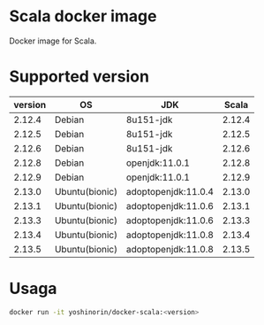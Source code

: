 # Scala docker image

Docker image for Scala.

# Supported version

|version|OS|JDK|Scala|
|---|---|---|---|
|2.12.4|Debian|8u151-jdk|2.12.4|
|2.12.5|Debian|8u151-jdk|2.12.5|
|2.12.6|Debian|8u151-jdk|2.12.6|
|2.12.8|Debian|openjdk:11.0.1|2.12.8|
|2.12.9|Debian|openjdk:11.0.1|2.12.9|
|2.13.0|Ubuntu(bionic)|adoptopenjdk:11.0.4|2.13.0|
|2.13.1|Ubuntu(bionic)|adoptopenjdk:11.0.6|2.13.1|
|2.13.3|Ubuntu(bionic)|adoptopenjdk:11.0.6|2.13.3|
|2.13.4|Ubuntu(bionic)|adoptopenjdk:11.0.8|2.13.4|
|2.13.5|Ubuntu(bionic)|adoptopenjdk:11.0.8|2.13.5|

# Usaga

```sh
docker run -it yoshinorin/docker-scala:<version>
```